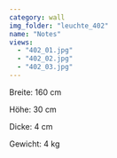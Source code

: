 ```yaml
---
category: wall
img_folder: "leuchte_402"
name: "Notes"
views:
  - "402_01.jpg"
  - "402_02.jpg"
  - "402_03.jpg"
---
```


Breite: 160 cm

Höhe: 30 cm

Dicke: 4 cm

Gewicht: 4 kg
